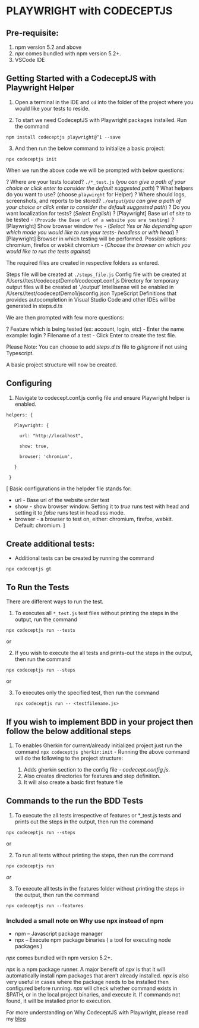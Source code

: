 # PLAYWRIGHT with CODECEPTJS

## Pre-requisite:

1. npm version 5.2 and above
2. *npx* comes bundled with npm version 5.2+.
3. VSCode IDE

## Getting Started with a CodeceptJS with Playwright Helper

1. Open a terminal in the IDE and `cd` into the folder of the project where you would like your tests to reside.

2. To start we need CodeceptJS with Playwright packages installed. Run the command 

```
npm install codeceptjs playwright@^1 --save
```

3. And then run the below command to initialize a basic project:

```
npx codeceptjs init
```

  When we run the above code we will be prompted with below questions:

? Where are your tests located? `./*_test.js` (_you can give a path of your choice or click enter to consider the default suggested path_)
? What helpers do you want to use? (choose `playwirght` for Helper)
? Where should logs, screenshots, and reports to be stored? `./output`(_you can give a path of your choice or click enter to consider the default suggested path_)
? Do you want localization for tests? </b> (_Select English_)
? [Playwright] Base url of site to be tested - `(Provide the Base url of a website you are testing)`
? [Playwright] Show browser window `Yes` - (_Select Yes or No depending upon which mode you would like to run your tests- headless or with head_)
? [Playwright] Browser in which testing will be performed. Possible options: chromium, firefox or webkit chromium - (_Choose the browser on which you would like to run the tests against_) 



The required files are created in respective folders as entered. 

Steps file will be created at `./steps_file.js`
Config file with be created at /Users/<username>/test/codeceptDemo1/codecept.conf.js
Directory for temporary output files will be created at './output'
Intellisense will be enabled in /Users/<username>/test/codeceptDemo1/jsconfig.json
TypeScript Definitions that provides autocompletion in Visual Studio Code and other IDEs will be generated in steps.d.ts 

We are then prompted with few more questions:

? Feature which is being tested (ex: account, login, etc) - Enter the name example: login
? Filename of a test - Click Enter to create the test file. 

Please Note: You can choose to add *steps.d.ts* file to *gitignore* if not using Typescript.

A basic project structure will now be created.

## Configuring

1. Navigate to codecept.conf.js config file and  ensure Playwright helper is enabled. 

 ```
 helpers: {
    
    Playwright: {
      
      url: "http://localhost",
      
      show: true,
      
      browser: 'chromium',
    
    }
  
  }
  ```

[
  Basic configurations in the helpder file stands for: 
- url - Base url of the website under test
- show - show browser window. Setting it to *true* runs test with head and setting it to *false* runs test in headless mode.
- browser - a browser to test on, either: chromium, firefox, webkit. Default: chromium.
]


## Create additional tests:

- Additional tests can be created by running the command 
```
npx codeceptjs gt
``` 
  

## To Run the Tests

There are different ways to run the test. 

1. To executes all `*_test.js` test files without printing the steps in the output, run the command
```
npx codeceptjs run --tests
```
or

2. If you wish to execute the all tests and prints-out the steps in the output, then run the command
 ```
 npx codeceptjs run --steps
 ``` 

or

  
3. To executes only the specified test, then run the command 
   ```
   npx codeceptjs run -- <testfilename.js>
   ```


## If you wish to implement BDD in your project then follow the below additional steps

1. To enables Gherkin for current/already initialized project just run the command `npx codeceptjs gherkin:init` - 
  Running the above command will do the following to the project structure:

    1. Adds gherkin section to the config file - *codecept.config.js*. 
    2. Also creates directories for features and step definition. 
    3. It will also create a basic first feature file     


## Commands to the run the BDD Tests 

1. To execute the all tests irrespective of features or *_test.js tests and prints out the steps in the output, then run the command
```
npx codeceptjs run --steps
```
or 

2. To run all tests without printing the steps, then run the command
```
npx codeceptjs run
```
*or*

3. To execute all tests in the features folder without printing the steps in the output, then run the command

````
npx codeceptjs run --features
````

### Included a small note on Why use npx instead of npm

- npm – Javascript package manager
- npx – Execute npm package binaries ( a tool for executing node packages )

*npx* comes bundled with npm version 5.2+.

*npx* is a npm package runner.
A major benefit of *npx* is that it will automatically install npm packages that aren’t already installed. *npx* is also very useful in cases where the package needs to be installed then configured before running. *npx* will check whether command exists in $PATH, or in the local project binaries, and execute it. If commands not found, it will be installed prior to execution.

For more understanding on Why CodeceptJS with Playwright, please read my [blog](https://medium.com/@bhaawna1805/bc6770b78cff?source=friends_link&sk=a482c58557f46b07332fc5d51ff5c230)
